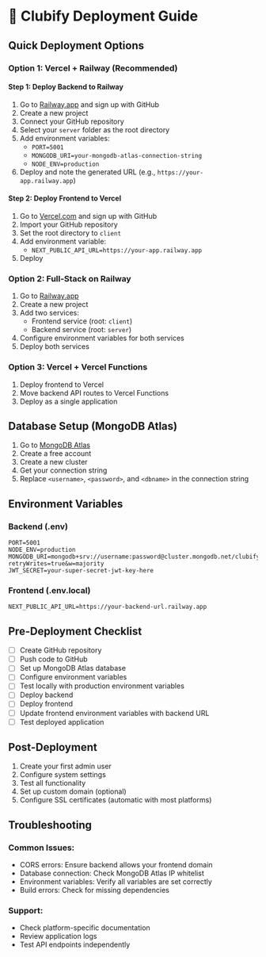 # 🚀 Clubify Deployment Guide

## Quick Deployment Options

### Option 1: Vercel + Railway (Recommended)

#### Step 1: Deploy Backend to Railway
1. Go to [Railway.app](https://railway.app) and sign up with GitHub
2. Create a new project
3. Connect your GitHub repository
4. Select your `server` folder as the root directory
5. Add environment variables:
   - `PORT=5001`
   - `MONGODB_URI=your-mongodb-atlas-connection-string`
   - `NODE_ENV=production`
6. Deploy and note the generated URL (e.g., `https://your-app.railway.app`)

#### Step 2: Deploy Frontend to Vercel
1. Go to [Vercel.com](https://vercel.com) and sign up with GitHub
2. Import your GitHub repository
3. Set the root directory to `client`
4. Add environment variable:
   - `NEXT_PUBLIC_API_URL=https://your-app.railway.app`
5. Deploy

### Option 2: Full-Stack on Railway
1. Go to [Railway.app](https://railway.app)
2. Create a new project
3. Add two services:
   - Frontend service (root: `client`)
   - Backend service (root: `server`)
4. Configure environment variables for both services
5. Deploy both services

### Option 3: Vercel + Vercel Functions
1. Deploy frontend to Vercel
2. Move backend API routes to Vercel Functions
3. Deploy as a single application

## Database Setup (MongoDB Atlas)

1. Go to [MongoDB Atlas](https://www.mongodb.com/atlas)
2. Create a free account
3. Create a new cluster
4. Get your connection string
5. Replace `<username>`, `<password>`, and `<dbname>` in the connection string

## Environment Variables

### Backend (.env)
```
PORT=5001
NODE_ENV=production
MONGODB_URI=mongodb+srv://username:password@cluster.mongodb.net/clubify?retryWrites=true&w=majority
JWT_SECRET=your-super-secret-jwt-key-here
```

### Frontend (.env.local)
```
NEXT_PUBLIC_API_URL=https://your-backend-url.railway.app
```

## Pre-Deployment Checklist

- [ ] Create GitHub repository
- [ ] Push code to GitHub
- [ ] Set up MongoDB Atlas database
- [ ] Configure environment variables
- [ ] Test locally with production environment variables
- [ ] Deploy backend
- [ ] Deploy frontend
- [ ] Update frontend environment variables with backend URL
- [ ] Test deployed application

## Post-Deployment

1. Create your first admin user
2. Configure system settings
3. Test all functionality
4. Set up custom domain (optional)
5. Configure SSL certificates (automatic with most platforms)

## Troubleshooting

### Common Issues:
- CORS errors: Ensure backend allows your frontend domain
- Database connection: Check MongoDB Atlas IP whitelist
- Environment variables: Verify all variables are set correctly
- Build errors: Check for missing dependencies

### Support:
- Check platform-specific documentation
- Review application logs
- Test API endpoints independently
